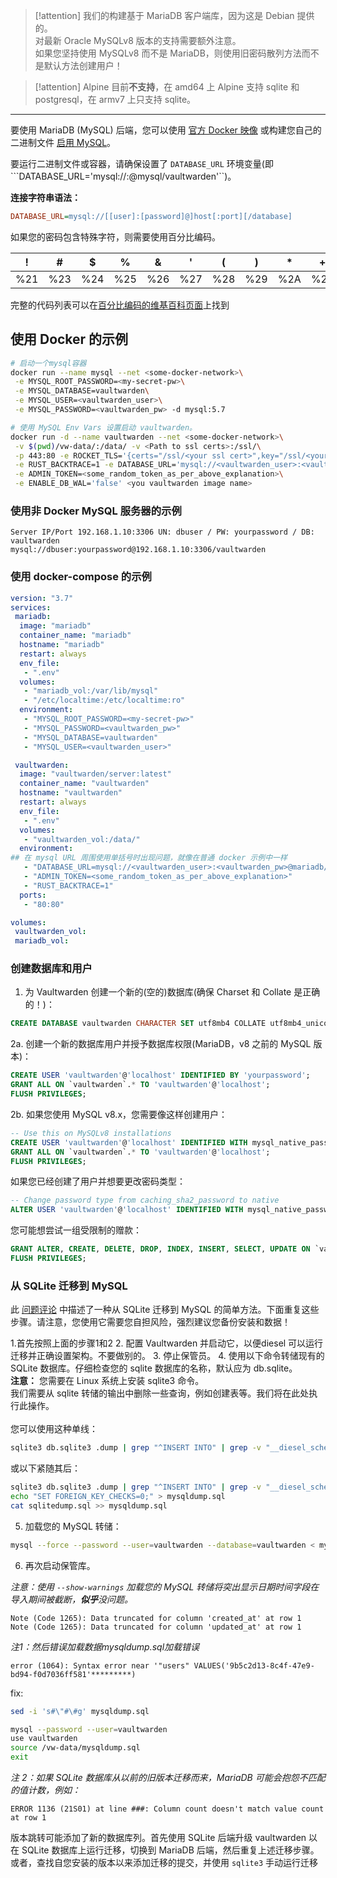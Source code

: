 > [!attention] 
> 我们的构建基于 MariaDB 客户端库，因为这是 Debian 提供的。<br/>
> 对最新 Oracle MySQLv8 版本的支持需要额外注意。<br/>
> 如果您坚持使用 MySQLv8 而不是 MariaDB，则使用旧密码散列方法而不是默认方法创建用户！

> [!attention]
> Alpine 目前**不支持**，在 amd64 上 Alpine 支持 sqlite 和 postgresql，在 armv7 上只支持 sqlite。

---

要使用 MariaDB (MySQL) 后端，您可以使用 [官方 Docker 映像](https://hub.docker.com/r/vaultwarden/server) 或构建您自己的二进制文件 [启用 MySQL](https://github.com/dani-garcia/vaultwarden/wiki/Building-binary#mysql-backend)。

要运行二进制文件或容器，请确保设置了 ```DATABASE_URL``` 环境变量(即```DATABASE_URL='mysql://<user>:<password>@mysql/vaultwarden'``)。

**连接字符串语法：**

```ini
DATABASE_URL=mysql://[[user]:[password]@]host[:port][/database]
```

如果您的密码包含特殊字符，则需要使用百分比编码。

| ! | # | $ | % | & | ' | ( | ) | * | + | , | / | : | ; | = | ? | @ | [ | ] |
|---|---|---|---|---|---|---|---|---|---|---|---|---|---|---|---|---|---|---|
| %21 | %23 | %24 | %25 | %26 | %27 | %28 | %29 | %2A | %2B | %2C | %2F | %3A | %3B | %3D | %3F | %40 | %5B | %5D |

完整的代码列表可以在[百分比编码的维基百科页面](https://en.wikipedia.org/wiki/Percent-encoding#Percent-encoding_reserved_characters)上找到

## 使用 Docker 的示例

```bash
# 启动一个mysql容器
docker run --name mysql --net <some-docker-network>\
 -e MYSQL_ROOT_PASSWORD=<my-secret-pw>\
 -e MYSQL_DATABASE=vaultwarden\
 -e MYSQL_USER=<vaultwarden_user>\
 -e MYSQL_PASSWORD=<vaultwarden_pw> -d mysql:5.7

# 使用 MySQL Env Vars 设置启动 vaultwarden。
docker run -d --name vaultwarden --net <some-docker-network>\
 -v $(pwd)/vw-data/:/data/ -v <Path to ssl certs>:/ssl/\
 -p 443:80 -e ROCKET_TLS='{certs="/ssl/<your ssl cert>",key="/ssl/<your ssl key>"}'\
 -e RUST_BACKTRACE=1 -e DATABASE_URL='mysql://<vaultwarden_user>:<vaultwarden_pw>@mysql/vaultwarden'\
 -e ADMIN_TOKEN=<some_random_token_as_per_above_explanation>\
 -e ENABLE_DB_WAL='false' <you vaultwarden image name>
```

### 使用非 Docker MySQL 服务器的示例

```
Server IP/Port 192.168.1.10:3306 UN: dbuser / PW: yourpassword / DB: vaultwarden
mysql://dbuser:yourpassword@192.168.1.10:3306/vaultwarden
```

### 使用 docker-compose 的示例

```yaml
version: "3.7"
services:
 mariadb:
  image: "mariadb"
  container_name: "mariadb"
  hostname: "mariadb"
  restart: always
  env_file:
   - ".env"
  volumes:
   - "mariadb_vol:/var/lib/mysql"
   - "/etc/localtime:/etc/localtime:ro"
  environment:
   - "MYSQL_ROOT_PASSWORD=<my-secret-pw>"
   - "MYSQL_PASSWORD=<vaultwarden_pw>"
   - "MYSQL_DATABASE=vaultwarden"
   - "MYSQL_USER=<vaultwarden_user>"

 vaultwarden:
  image: "vaultwarden/server:latest"
  container_name: "vaultwarden"
  hostname: "vaultwarden"
  restart: always
  env_file:
   - ".env"
  volumes:
   - "vaultwarden_vol:/data/"
  environment:
## 在 mysql URL 周围使用单括号时出现问题，就像在普通 docker 示例中一样 
   - "DATABASE_URL=mysql://<vaultwarden_user>:<vaultwarden_pw>@mariadb/vaultwarden"
   - "ADMIN_TOKEN=<some_random_token_as_per_above_explanation>"
   - "RUST_BACKTRACE=1"
  ports:
   - "80:80"

volumes:
 vaultwarden_vol:
 mariadb_vol:
```

### 创建数据库和用户

1. 为 Vaultwarden 创建一个新的(空的)数据库(确保 Charset 和 Collat​​e 是正确的！)：

```sql
CREATE DATABASE vaultwarden CHARACTER SET utf8mb4 COLLATE utf8mb4_unicode_ci;
```

2a. 创建一个新的数据库用户并授予数据库权限(MariaDB，v8 之前的 MySQL 版本)：

```sql
CREATE USER 'vaultwarden'@'localhost' IDENTIFIED BY 'yourpassword';
GRANT ALL ON `vaultwarden`.* TO 'vaultwarden'@'localhost';
FLUSH PRIVILEGES;
```

2b. 如果您使用 MySQL v8.x，您需要像这样创建用户：

```sql
-- Use this on MySQLv8 installations
CREATE USER 'vaultwarden'@'localhost' IDENTIFIED WITH mysql_native_password BY 'yourpassword';
GRANT ALL ON `vaultwarden`.* TO 'vaultwarden'@'localhost';
FLUSH PRIVILEGES;
```

如果您已经创建了用户并想要更改密码类型：

```sql
-- Change password type from caching_sha2_password to native
ALTER USER 'vaultwarden'@'localhost' IDENTIFIED WITH mysql_native_password BY 'yourpassword';
```

您可能想尝试一组受限制的赠款：

```sql
GRANT ALTER, CREATE, DELETE, DROP, INDEX, INSERT, SELECT, UPDATE ON `vaultwarden`.* TO 'vaultwarden'@'localhost';
FLUSH PRIVILEGES;
```

### 从 SQLite 迁移到 MySQL

此 [问题评论](https://github.com/dani-garcia/vaultwarden/issues/497#issuecomment-511827057) 中描述了一种从 SQLite 迁移到 MySQL 的简单方法。下面重复这些步骤。请注意，您使用它需要您自担风险，强烈建议您备份安装和数据！

1.首先按照上面的步骤1和2
2. 配置 Vaultwarden 并启动它，以便diesel 可以运行迁移并正确设置架构。不要做别的。
3. 停止保管员。
4. 使用以下命令转储现有的 SQLite 数据库。仔细检查您的 sqlite 数据库的名称，默认应为 db.sqlite。<br/>
**注意：** 您需要在 Linux 系统上安装 sqlite3 命令。<br/>
我们需要从 sqlite 转储的输出中删除一些查询，例如创建表等。我们将在此处执行此操作。<br/><br/>
您可以使用这种单线：

```bash
sqlite3 db.sqlite3 .dump | grep "^INSERT INTO" | grep -v "__diesel_schema_migrations" > sqlitedump.sql ; echo -ne "SET FOREIGN_KEY_CHECKS=0;\n$(cat sqlitedump.sql)" > mysqldump.sql
```

或以下紧随其后：

```bash
sqlite3 db.sqlite3 .dump | grep "^INSERT INTO" | grep -v "__diesel_schema_migrations" > sqlitedump.sql
echo "SET FOREIGN_KEY_CHECKS=0;" > mysqldump.sql
cat sqlitedump.sql >> mysqldump.sql
```

5. 加载您的 MySQL 转储：

```bash
mysql --force --password --user=vaultwarden --database=vaultwarden < mysqldump.sql
```

6. 再次启动保管库。

*注意：使用 ```--show-warnings``` 加载您的 MySQL 转储将突出显示日期时间字段在导入期间被截断，**似乎**没问题。*

```
Note (Code 1265): Data truncated for column 'created_at' at row 1
Note (Code 1265): Data truncated for column 'updated_at' at row 1
```

*注1：然后错误加载数据mysqldump.sql加载错误*

```
error (1064): Syntax error near '"users" VALUES('9b5c2d13-8c4f-47e9-bd94-f0d7036ff581'*********)
```

fix:
```bash
sed -i 's#\"#\#g' mysqldump.sql
```

```bash
mysql --password --user=vaultwarden
use vaultwarden
source /vw-data/mysqldump.sql
exit
```

*注 2：如果 SQLite 数据库从以前的旧版本迁移而来，MariaDB 可能会抱怨不匹配的值计数，例如：*

```
ERROR 1136 (21S01) at line ###: Column count doesn't match value count at row 1
```

版本跳转可能添加了新的数据库列。首先使用 SQLite 后端升级 vaultwarden 以在 SQLite 数据库上运行迁移，切换到 MariaDB 后端，然后重复上述迁移步骤。或者，查找自您安装的版本以来添加迁移的提交，并使用 `sqlite3` 手动运行迁移

